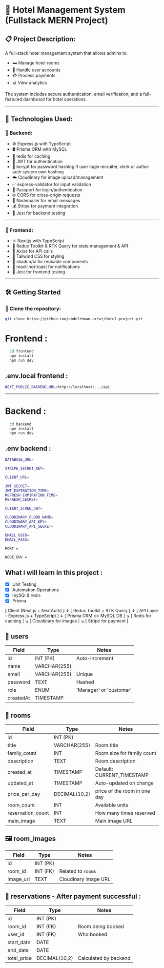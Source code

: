# 🏨 Hotel Management System (Fullstack MERN Project)

## 📋 Project Description:

A full-stack hotel management system that allows admins to:

- 🛏️ Manage hotel rooms
- 👥 Handle user accounts
- 💳 Process payments
- 📊 View analytics

The system includes secure authentication, email verification, and a full-featured dashboard for hotel operations.

---

## 🚀 Technologies Used:

### 🔧 Backend:

- ⚙️ Express.js with TypeScript
- 🛢️ Prisma ORM with MySQL
- 🏪 redis for caching
- 🔐 JWT for authentication
- 🔑 bcrypt for password hashing if user login recruiter, clerk or author auth system own hashing
- ☁️ Cloudinary for image upload/management
- ✅ express-validator for input validation
- 🔐 Passport for login/authentication
- 🌐 CORS for cross-origin requests
- 📧 Nodemailer for email messages
- 💰 Stripe for payment integration
- 🧪 Jest for backend testing

---

### 🎨 Frontend:

- ⚛️ Next.js with TypeScript
- 🧰 Redux Toolkit & RTK Query for state management & API
- 🔗 Axios for API calls
- 🎨 Tailwind CSS for styling
- 🧩 shadcn/ui for reusable components
- 🔔 react-hot-toast for notifications
- 🧪 Jest for frontend testing

---

## 🛠️ Getting Started

### 📂 Clone the repository:

```bash
git clone https://github.com/abdelrhman-arfat/Hotel-project.git
```

# Frontend :

```bash
  cd frontend
  npm install
  npm run dev
```

## .env.local frontend :

```bash
NEXT_PUBLIC_BACKEND_URL=http://localhost:.../api


```

---

# Backend :

```bash
  cd backend
  npm install
  npm run dev
```

## .env backend :

```bash
DATABASE_URL=

STRIPE_SECRET_KEY=

CLIENT_URL=

JWT_SECRET=
JWT_EXPIRATION_TIME=
REFRESH_EXPIRATION_TIME=
REFRESH_SECRET=

CLIENT_SCREE_JWT=

CLOUDINARY_CLOUD_NAME=
CLOUDINARY_API_KEY=
CLOUDINARY_API_SECRET=

EMAIL_USER=
EMAIL_PASS=

PORT =

NODE_ENV =
```

## What i will learn in this project :

- [x] Unit Testing
- [x] Automation Operations
- [x] mySQl & redis
- [x] Prisma

[ Client (Next.js + NextAuth) ]
↓
[ Redux Toolkit + RTK Query ]
↓
[ API Layer - Express.js + TypeScript ]
↓
[ Prisma ORM ↔ MySQL DB ]
↘
[ Redis for caching ]
↘
[ Cloudinary for images ]
↘
[ Stripe for payment ]

## 📄 users

| Field     | Type         | Notes                   |
| --------- | ------------ | ----------------------- |
| id        | INT (PK)     | Auto-increment          |
| name      | VARCHAR(255) |                         |
| email     | VARCHAR(255) | Unique                  |
| password  | TEXT         | Hashed                  |
| role      | ENUM         | 'Manager' or 'customer' |
| createdAt | TIMESTAMP    |                         |

## 🏨 rooms

| Field             | Type          | Notes                        |
| ----------------- | ------------- | ---------------------------- |
| id                | INT (PK)      |                              |
| title             | VARCHAR(255)  | Room title                   |
| family_count      | INT           | Room size for family count   |
| description       | TEXT          | Room description             |
| created_at        | TIMESTAMP     | Default: CURRENT_TIMESTAMP   |
| updated_at        | TIMESTAMP     | Auto-updated on change       |
| price_per_day     | DECIMAL(10,2) | price of the room in one day |
| room_count        | INT           | Available units              |
| reservation_count | INT           | How many times reserved      |
| main_image        | TEXT          | Main image URL               |

## 🖼️ room_images

| Field     | Type     | Notes                |
| --------- | -------- | -------------------- |
| id        | INT (PK) |                      |
| room_id   | INT (FK) | Related to `rooms`   |
| image_url | TEXT     | Cloudinary image URL |

## 📅 reservations - After payment successful :

| Field       | Type          | Notes                 |
| ----------- | ------------- | --------------------- |
| id          | INT (PK)      |                       |
| room_id     | INT (FK)      | Room being booked     |
| user_id     | INT (FK)      | Who booked            |
| start_date  | DATE          |                       |
| end_date    | DATE          |                       |
| total_price | DECIMAL(10,2) | Calculated by backend |
